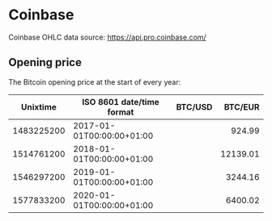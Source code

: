 # Coinbase
Coinbase OHLC data source: https://api.pro.coinbase.com/

## Opening price
The Bitcoin opening price at the start of every year:

| Unixtime   | ISO 8601 date/time format | BTC/USD   | BTC/EUR   |
|------------|---------------------------|----------:|----------:|
| 1483225200 | 2017-01-01T00:00:00+01:00 |           |    924.99 |
| 1514761200 | 2018-01-01T00:00:00+01:00 |           |  12139.01 |
| 1546297200 | 2019-01-01T00:00:00+01:00 |           |   3244.16 |
| 1577833200 | 2020-01-01T00:00:00+01:00 |           |   6400.02 |
